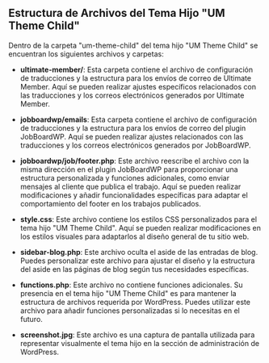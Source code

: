 ## Estructura de Archivos del Tema Hijo "UM Theme Child"

Dentro de la carpeta "um-theme-child" del tema hijo "UM Theme Child" se encuentran los siguientes archivos y carpetas:

- **ultimate-member/**: Esta carpeta contiene el archivo de configuración de traducciones y la estructura para los envíos de correo de Ultimate Member. Aquí se pueden realizar ajustes específicos relacionados con las traducciones y los correos electrónicos generados por Ultimate Member.

- **jobboardwp/emails**: Esta carpeta contiene el archivo de configuración de traducciones y la estructura para los envíos de correo del plugin JobBoardWP. Aquí se pueden realizar ajustes relacionados con las traducciones y los correos electrónicos generados por JobBoardWP.

- **jobboardwp/job/footer.php**: Este archivo reescribe el archivo con la misma dirección en el plugin JobBoardWP para proporcionar una estructura personalizada y funciones adicionales, como enviar mensajes al cliente que publica el trabajo. Aquí se pueden realizar modificaciones y añadir funcionalidades específicas para adaptar el comportamiento del footer en los trabajos publicados.

- **style.css**: Este archivo contiene los estilos CSS personalizados para el tema hijo "UM Theme Child". Aquí se pueden realizar modificaciones en los estilos visuales para adaptarlos al diseño general de tu sitio web.

- **sidebar-blog.php**: Este archivo oculta el aside de las entradas de blog. Puedes personalizar este archivo para ajustar el diseño y la estructura del aside en las páginas de blog según tus necesidades específicas.

- **functions.php**: Este archivo no contiene funciones adicionales. Su presencia en el tema hijo "UM Theme Child" es para mantener la estructura de archivos requerida por WordPress. Puedes utilizar este archivo para añadir funciones personalizadas si lo necesitas en el futuro.

- **screenshot.jpg**: Este archivo es una captura de pantalla utilizada para representar visualmente el tema hijo en la sección de administración de WordPress.
